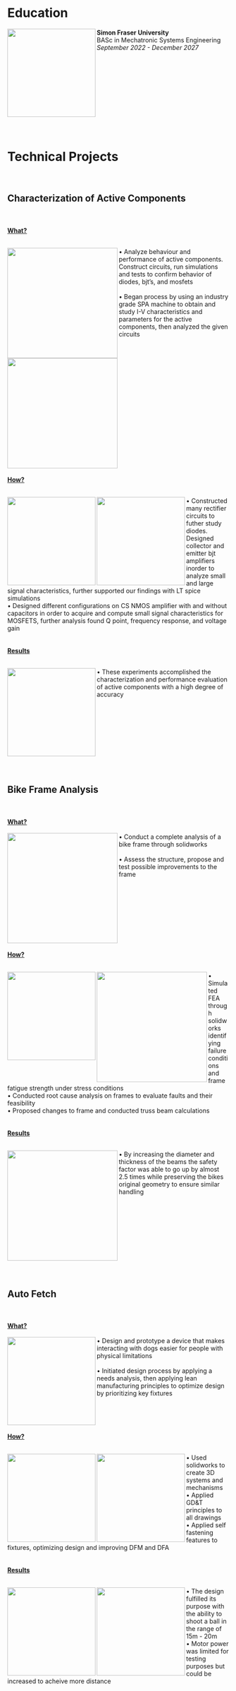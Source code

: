 # Education

<img src="https://www.mhinnovation.net/sites/default/files/styles/logo_xxlarge/public/content/organisation/logo/2023-12/simon%20fraser%20uni.jpg.jpeg?itok=WtRFSnNE" align="left" width="200px"/>
<strong>Simon Fraser University</strong><br>
    BASc in Mechatronic Systems Engineering<br>
    <em>September 2022 - December 2027</em>
<br clear="left"/>
<br>
<br>

# Technical Projects
<br>

## Characterization of Active Components
<br>
<br>
<ins><strong>What?</strong></ins> 
<br>
<br>
<p float="left">
<img src="https://github.com/user-attachments/assets/0597dc70-fdf3-45d9-b4d6-1c9a03deb000" align="left" width="250px"/>
<img src="https://github.com/user-attachments/assets/bae71581-9097-4ac7-89ca-cba11b886236" align="left" width="250px"/>
</p>
    • Analyze behaviour and performance of active components. Construct circuits, run simulations and tests to confirm behavior of diodes, bjt’s, and mosfets <br> <br>
    • Began process by using an industry grade SPA machine to obtain and study I-V characteristics and parameters for the active components, then analyzed the given circuits <br>
<br clear="left"/>
<br>
<ins><strong>How?</strong></ins>
<br>
<br>
<p float="left">
<img src="https://github.com/user-attachments/assets/dd48e2be-677b-4d38-8ab9-b8ede24b1b0a" align="left" width="200px"/>
<img src="https://github.com/user-attachments/assets/2a8861b2-3864-4cdc-952b-55db30413feb" align="left" width="200px"/>
</p>
    • Constructed many rectifier circuits to futher study diodes. Designed collector and emitter bjt amplifiers inorder to analyze small and large signal characteristics, further supported our findings with LT spice simulations<br>
    • Designed different configurations on CS NMOS amplifier with and without capacitors in order to acquire and compute small signal characteristics for MOSFETS, further analysis found Q point, frequency response, and voltage gain<br>
<br clear="left"/>
<br>
<ins><strong>Results</strong></ins>
<br>
<br>
<p float="left">
<img src="https://github.com/user-attachments/assets/727378d3-6d0c-4995-b1d6-56db155f44b3" align="left" width="200px"/>
</p>
    • These experiments accomplished the characterization and performance evaluation of active components with a high degree of accuracy <br>
<br clear="left"/>

<br>
<br>



## Bike Frame Analysis
<br>
<br>
<ins><strong>What?</strong></ins>
<br>
<br>
<img src="https://s3.us-east-1.amazonaws.com/craft-marinbikes/images/2020/bikes/grid/_bikesBikeGrid1x/2021_Terra_Linda_3_Grid.jpg" align="left" width="250px"/>
    • Conduct a complete analysis of a bike frame through solidworks <br> <br>
    • Assess the structure, propose and test possible improvements to the frame <br>
<br clear="left"/>
<br>
<ins><strong>How?</strong></ins>
<br>
<br>
<p float="left">
<img src="https://github.com/user-attachments/assets/e2b3fc9a-bbc7-4730-995b-28aab8c020de" align="left" width="200px"/>
<img src="https://github.com/user-attachments/assets/0fd1bf9e-21eb-4c07-9a76-b47a8a47ac64" align="left" width="250px"/>
</p>
    • Simulated FEA through solidworks identifying failure conditions and frame fatigue strength under stress conditions<br>
    • Conducted root cause analysis on frames to evaluate faults and their feasibility <br>
    • Proposed changes to frame and conducted truss beam calculations <br>
<br clear="left"/>
<br>
<ins><strong>Results</strong></ins>
<br>
<br>
<p float="left">
<img src="https://github.com/user-attachments/assets/9fadffe6-3041-4d46-b8b0-33497d6015f3" align="left" width="250px"/>
</p>
    • By increasing the diameter and thickness of the beams the safety factor was able to go up by almost 2.5 times while preserving the bikes original geometry to ensure similar handling <br>
<br clear="left"/>

<br>
<br>


## Auto Fetch

<br>
<br>
<ins><strong>What?</strong></ins>
<br>
<br>
<img src="https://github.com/user-attachments/assets/c6b5874a-aebd-4de0-bc3c-ebc7aa962dc4" align="left" width="200px"/>
    • Design and prototype a device that makes interacting with dogs easier for people with physical limitations <br> <br>
    • Initiated design process by applying a needs analysis, then applying lean manufacturing principles to optimize design by prioritizing key fixtures<br>
<br clear="left"/>
<br>
<ins><strong>How?</strong></ins>
<br>
<br>
<p float="left">
<img src="https://github.com/user-attachments/assets/01e82792-08e0-44fc-a357-ff0a9476f220" align="left" width="200px"/>
<img src="https://github.com/user-attachments/assets/424fcf08-fc7a-4a18-b14a-8da6eaeb83a6" align="left" width="200px"/>
</p>
    • Used solidworks to create 3D systems and mechanisms<br>
    • Applied GD&T principles to all drawings <br>
    • Applied self fastening features to fixtures, optimizing design and improving DFM and DFA <br>
<br clear="left"/>
<br>
<ins><strong>Results</strong></ins>
<br>
<br>
<p float="left">
<img src="https://github.com/user-attachments/assets/f4759b9b-80f6-4a86-81a2-c6d47826a502" align="left" width="200px"/>
<img src="https://github.com/user-attachments/assets/07cb7862-c642-447f-a29a-c00558490cee" align="left" width="200px"/>
</p>
    • The design fulfilled its purpose with the ability to shoot a ball in the range of 15m - 20m<br>
    • Motor power was limited for testing purposes but could be increased to acheive more distance <br>
<br clear="left"/>

<br>
<br>


